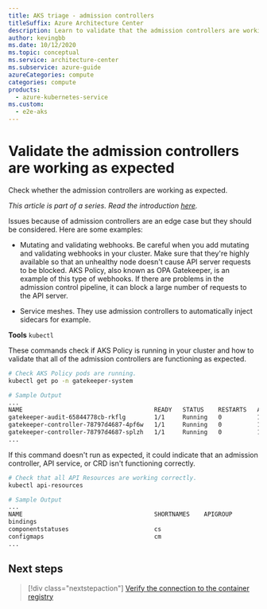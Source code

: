 ```yaml
---
title: AKS triage - admission controllers
titleSuffix: Azure Architecture Center
description: Learn to validate that the admission controllers are working as expected, as part of a triage step for Azure Kubernetes Service (AKS) clusters.
author: kevingbb
ms.date: 10/12/2020
ms.topic: conceptual
ms.service: architecture-center
ms.subservice: azure-guide
azureCategories: compute
categories: compute
products:
  - azure-kubernetes-service
ms.custom:
  - e2e-aks
---
```


# Validate the admission controllers are working as expected

Check whether the admission controllers are working as expected.

_This article is part of a series. Read the introduction [here](aks-triage-practices.md)._

Issues because of admission controllers are an edge case but they should be considered. Here are some examples:

- Mutating and validating webhooks. Be careful when you add mutating and validating webhooks in your cluster. Make sure that they're highly available so that an unhealthy node doesn't cause API server requests to be blocked. AKS Policy, also known as OPA Gatekeeper, is an example of this type of webhooks. If there are problems in the admission control pipeline, it can block a large number of requests to the API server.

- Service meshes. They use admission controllers to automatically inject sidecars for example.

**Tools**
`kubectl`

These commands check if AKS Policy is running in your cluster and how to validate that all of the admission controllers are functioning as expected.

```bash
# Check AKS Policy pods are running.
kubectl get po -n gatekeeper-system

# Sample Output
...
NAME                                     READY   STATUS    RESTARTS   AGE
gatekeeper-audit-65844778cb-rkflg        1/1     Running   0          163m
gatekeeper-controller-78797d4687-4pf6w   1/1     Running   0          163m
gatekeeper-controller-78797d4687-splzh   1/1     Running   0          163m
...
```

If this command doesn't run as expected, it could indicate that an admission controller, API service, or CRD isn't functioning correctly.

```bash
# Check that all API Resources are working correctly.
kubectl api-resources

# Sample Output
...
NAME                                     SHORTNAMES    APIGROUP                       NAMESPACED   KIND
bindings                                                                              true         Binding
componentstatuses                        cs                                           false        ComponentStatus
configmaps                               cm                                           true         ConfigMap
...
```

## Next steps

> [!div class="nextstepaction"]
> [Verify the connection to the container registry](aks-triage-container-registry.md)
